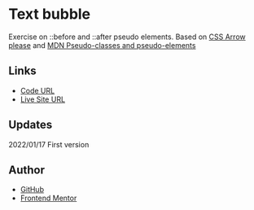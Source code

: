 # Text bubble

Exercise on ::before and ::after pseudo elements.
Based on [CSS Arrow please](https://cssarrowplease.com/) and [MDN Pseudo-classes and pseudo-elements](https://developer.mozilla.org/en-US/docs/Learn/CSS/Building_blocks/Selectors/Pseudo-classes_and_pseudo-elements)


## Links

- [Code URL](https://github.com/dirkVerm/frontend-exercises/tree/main/02%20CSS/03%20Border%20over%20image)
- [Live Site URL](https://dirkverm.github.io/frontend-exercises/02%20CSS/03%20Border%20over%20image/)

## Updates
2022/01/17
First version

## Author

- [GitHub](https://github.com/dirkVerm)
- [Frontend Mentor](https://www.frontendmentor.io/profile/dirkVerm)


